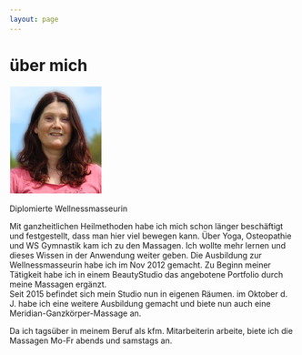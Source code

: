 ```yaml
---
layout: page
---
```


# über mich
![Barbara Beinenz](img/portrait.png) 

Diplomierte Wellnessmasseurin 

Mit ganzheitlichen Heilmethoden habe ich mich schon länger beschäftigt und festgestellt, dass man hier viel bewegen kann. 
Über Yoga, Osteopathie und WS Gymnastik kam ich zu den Massagen. Ich wollte mehr lernen und dieses Wissen in der Anwendung weiter geben.
Die Ausbildung zur Wellnessmasseurin habe ich im Nov 2012 gemacht. Zu Beginn meiner Tätigkeit  habe ich in einem BeautyStudio das angebotene Portfolio durch meine Massagen ergänzt.    
Seit 2015 befindet sich mein Studio nun in eigenen Räumen. im Oktober d. J. habe ich eine weitere Ausbildung gemacht und biete nun auch eine Meridian-Ganzkörper-Massage an. 

Da ich tagsüber in meinem Beruf als kfm. Mitarbeiterin arbeite, biete ich die Massagen Mo-Fr abends und samstags an. 


